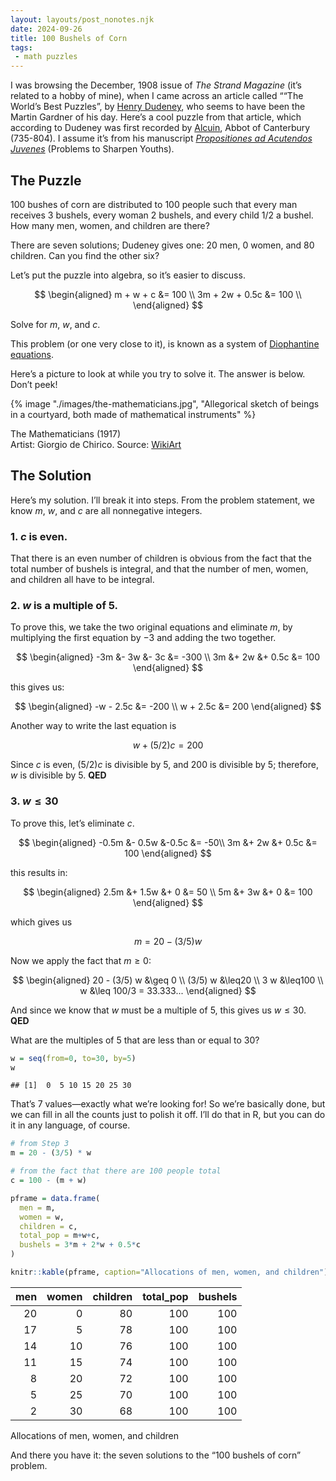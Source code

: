 ```yaml
---
layout: layouts/post_nonotes.njk
date: 2024-09-26
title: 100 Bushels of Corn
tags:
 - math puzzles
---
```


I was browsing the December, 1908 issue of *The Strand Magazine* (it’s
related to a hobby of mine), when I came across an article called ““The
World’s Best Puzzles”, by [Henry
Dudeney](https://en.wikipedia.org/wiki/Henry_Dudeney), who seems to have
been the Martin Gardner of his day. Here’s a cool puzzle from that
article, which according to Dudeney was first recorded by
[Alcuin](https://en.wikipedia.org/wiki/Alcuin), Abbot of Canterbury
(735-804). I assume it’s from his manuscript [*Propositiones ad
Acutendos
Juvenes*](https://en.wikipedia.org/wiki/Propositiones_ad_Acuendos_Juvenes)
(Problems to Sharpen Youths).

## The Puzzle

100 bushes of corn are distributed to 100 people such that every man
receives 3 bushels, every woman 2 bushels, and every child 1/2 a bushel.
How many men, women, and children are there?

There are seven solutions; Dudeney gives one: 20 men, 0 women, and 80
children. Can you find the other six?

Let’s put the puzzle into algebra, so it’s easier to discuss.

$$
\begin{aligned}
m + w + c &= 100 \\ 
3m + 2w + 0.5c &= 100 \\
\end{aligned}
$$

Solve for $m$, $w$, and $c$.

This problem (or one very close to it), is known as a system of
[Diophantine
equations](https://en.wikipedia.org/wiki/Diophantine_equation).

Here’s a picture to look at while you try to solve it. The answer is
below. Don’t peek!

{% image "./images/the-mathematicians.jpg", "Allegorical sketch of beings in a courtyard, both made of mathematical instruments" %}
<p class="caption">The Mathematicians (1917)</br> Artist: Giorgio de Chirico. 
Source: <a href="https://www.wikiart.org/en/giorgio-de-chirico/the-mathematicians-1917">WikiArt</a></p>

## The Solution

Here’s my solution. I’ll break it into steps. From the problem
statement, we know $m$, $w$, and $c$ are all nonnegative integers.

### 1. $c$ is even.

That there is an even number of children is obvious from the fact that
the total number of bushels is integral, and that the number of men,
women, and children all have to be integral.

### 2. $w$ is a multiple of 5.

To prove this, we take the two original equations and eliminate $m$, by
multiplying the first equation by $-3$ and adding the two together.

$$
\begin{aligned}
-3m &- 3w &- 3c &= -300 \\ 
3m &+ 2w &+ 0.5c &= 100 
\end{aligned}
$$

this gives us:

$$
\begin{aligned}
-w - 2.5c &= -200 \\
 w + 2.5c &= 200 
\end{aligned}
$$

Another way to write the last equation is

$$
w + (5/2) c = 200
$$

Since $c$ is even, $(5/2) c$ is divisible by 5, and 200 is divisible by
5; therefore, $w$ is divisible by 5. **QED**

### 3. $w \leq 30$

To prove this, let’s eliminate $c$.

$$
\begin{aligned}
-0.5m &- 0.5w &-0.5c &= -50\\ 
   3m &+ 2w   &+ 0.5c &= 100 
\end{aligned}   
$$

this results in:

$$
\begin{aligned}
 2.5m &+ 1.5w &+ 0   &= 50 \\
   5m &+   3w &+ 0   &= 100 
\end{aligned}
$$

which gives us

$$
m = 20 - (3/5) w
$$

Now we apply the fact that $m \geq 0$:

$$
\begin{aligned}
20 - (3/5) w &\geq 0 \\
(3/5) w &\leq20 \\
3 w  &\leq100 \\
w &\leq 100/3 = 33.333...
\end{aligned}
$$

And since we know that $w$ must be a multiple of 5, this gives us
$w \leq 30$. **QED**

What are the multiples of 5 that are less than or equal to 30?

``` r
w = seq(from=0, to=30, by=5)
w
```
```text
## [1]  0  5 10 15 20 25 30
```

That’s 7 values—exactly what we’re looking for! So we’re basically done,
but we can fill in all the counts just to polish it off. I’ll do that in
R, but you can do it in any language, of course.

``` r
# from Step 3
m = 20 - (3/5) * w

# from the fact that there are 100 people total
c = 100 - (m + w)

pframe = data.frame(
  men = m,
  women = w,
  children = c,
  total_pop = m+w+c,
  bushels = 3*m + 2*w + 0.5*c
)

knitr::kable(pframe, caption="Allocations of men, women, and children")
```

| men | women | children | total_pop | bushels |
|----:|------:|---------:|----------:|--------:|
|  20 |     0 |       80 |       100 |     100 |
|  17 |     5 |       78 |       100 |     100 |
|  14 |    10 |       76 |       100 |     100 |
|  11 |    15 |       74 |       100 |     100 |
|   8 |    20 |       72 |       100 |     100 |
|   5 |    25 |       70 |       100 |     100 |
|   2 |    30 |       68 |       100 |     100 |

<p class="credit">Allocations of men, women, and children</>

And there you have it: the seven solutions to the “100 bushels of corn”
problem.
